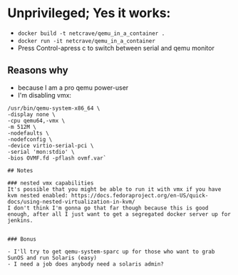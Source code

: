 # Unprivileged; Yes it works:
- `docker build -t netcrave/qemu_in_a_container .`
- `docker run -it netcrave/qemu_in_a_container`
- Press Control-a<release>press c to switch between serial and qemu monitor 
## Reasons why 
- because I am a pro qemu power-user
- I'm disabling vmx: 
```
/usr/bin/qemu-system-x86_64 \
-display none \
-cpu qemu64,-vmx \
-m 512M \
-nodefaults \
-nodefconfig \
-device virtio-serial-pci \
-serial 'mon:stdio' \
-bios OVMF.fd -pflash ovmf.var`

## Notes

### nested vmx capabilities
It's possible that you might be able to run it with vmx if you have kvm nested enabled: https://docs.fedoraproject.org/en-US/quick-docs/using-nested-virtualization-in-kvm/
I don't think I'm gonna go that far though because this is good enough, after all I just want to get a segregated docker server up for 
jenkins. 


### Bonus 

- I'll try to get qemu-system-sparc up for those who want to grab SunOS and run Solaris (easy)
- I need a job does anybody need a solaris admin? 
